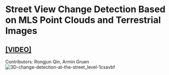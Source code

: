 # Street View Change Detection Based on MLS Point Clouds and Terrestrial Images  
## [[VIDEO]](https://youtu.be/34-SBCQRpQw)
Contributors: Rongjun Qin, Armin Gruen
![3D-change-detection-at-the-street_level-1csavbf](https://user-images.githubusercontent.com/32317924/125025342-83501080-e050-11eb-80d6-46346297c36e.png)
